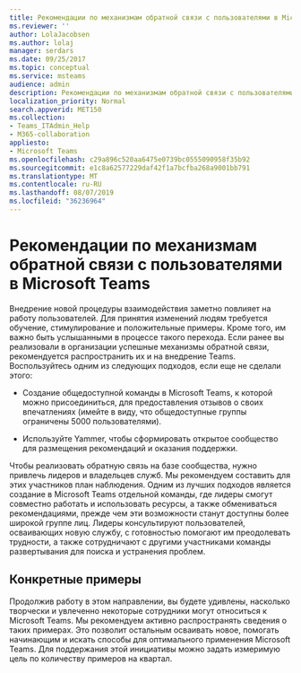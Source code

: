 ```yaml
---
title: Рекомендации по механизмам обратной связи с пользователями в Microsoft Teams
ms.reviewer: ''
author: LolaJacobsen
ms.author: lolaj
manager: serdars
ms.date: 09/25/2017
ms.topic: conceptual
ms.service: msteams
audience: admin
description: Рекомендации по механизмам обратной связи с пользователями в Microsoft Teams, обеспечивающим оптимальное взаимодействие в команде.
localization_priority: Normal
search.appverid: MET150
ms.collection:
- Teams_ITAdmin_Help
- M365-collaboration
appliesto:
- Microsoft Teams
ms.openlocfilehash: c29a896c520aa6475e0739bc0555090958f35b92
ms.sourcegitcommit: e1c8a62577229daf42f1a7bcfba268a9001bb791
ms.translationtype: MT
ms.contentlocale: ru-RU
ms.lasthandoff: 08/07/2019
ms.locfileid: "36236964"
---
```

<a name="best-practices-for-user-feedback-methods-in-microsoft-teams"></a>Рекомендации по механизмам обратной связи с пользователями в Microsoft Teams
===========================================================

Внедрение новой процедуры взаимодействия заметно повлияет на работу пользователей. Для принятия изменений людям требуется обучение, стимулирование и положительные примеры. Кроме того, им важно быть услышанными в процессе такого перехода. Если ранее вы реализовали в организации успешные механизмы обратной связи, рекомендуется распространить их и на внедрение Teams. Воспользуйтесь одним из следующих подходов, если еще не сделали этого:

-   Создание общедоступной команды в Microsoft Teams, к которой можно присоединиться, для предоставления отзывов о своих впечатлениях (имейте в виду, что общедоступные группы ограничены 5000 пользователями).

-   Используйте Yammer, чтобы сформировать открытое сообщество для размещения рекомендаций и оказания поддержки.

Чтобы реализовать обратную связь на базе сообщества, нужно привлечь лидеров и владельцев служб. Мы рекомендуем составить для этих участников план наблюдения. Одним из лучших подходов является создание в Microsoft Teams отдельной команды, где лидеры смогут совместно работать и использовать ресурсы, а также обмениваться рекомендациями, прежде чем эти возможности станут доступны более широкой группе лиц. Лидеры консультируют пользователей, осваивающих новую службу, с готовностью помогают им преодолевать трудности, а также сотрудничают с другими участниками команды развертывания для поиска и устранения проблем.

<a name="showcases"></a>Конкретные примеры
---------

Продолжив работу в этом направлении, вы будете удивлены, насколько творчески и увлеченно некоторые сотрудники могут относиться к Microsoft Teams. Мы рекомендуем активно распространять сведения о таких примерах. Это позволит остальным осваивать новое, помогать начинающим и искать способы для оптимального применения Microsoft Teams. Для поддержания этой инициативы можно задать измеримую цель по количеству примеров на квартал.
